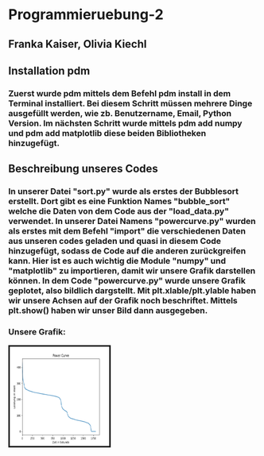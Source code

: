 # Programmieruebung-2

## Franka Kaiser, Olivia Kiechl 

## Installation pdm 

### Zuerst wurde pdm mittels dem Befehl pdm install in dem Terminal installiert. Bei diesem Schritt müssen mehrere Dinge ausgefüllt werden, wie zb. Benutzername, Email, Python Version. Im nächsten Schritt wurde mittels pdm add numpy und pdm add matplotlib diese beiden Bibliotheken hinzugefügt. 

## Beschreibung unseres Codes

### In unserer Datei "sort.py" wurde als erstes der Bubblesort erstellt. Dort gibt es eine Funktion Names "bubble_sort" welche die Daten von dem Code aus der "load_data.py" verwendet. In unserer Datei Namens "powercurve.py" wurden als erstes mit dem Befehl "import" die verschiedenen Daten aus unseren codes geladen und quasi in diesem Code hinzugefügt, sodass de Code auf die anderen zurückgreifen kann. Hier ist es auch wichtig die Module "numpy" und "matplotlib" zu importieren, damit wir unsere Grafik darstellen können. In dem Code "powercurve.py" wurde unsere Grafik geplotet, also bildlich dargstellt. Mit plt.xlable/plt.ylable haben wir unsere Achsen auf der Grafik noch beschriftet. Mittels plt.show() haben wir unser Bild dann ausgegeben. 

### Unsere Grafik: 

<img src="Figure_1.png" height="200" width="200" alt="Bild kann nicht geladen werden." border="3" align="center">